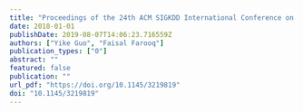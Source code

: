 ```yaml
---
title: "Proceedings of the 24th ACM SIGKDD International Conference on Knowledge Discovery & Data Mining, KDD 2018, London, UK, August 19-23, 2018"
date: 2018-01-01
publishDate: 2019-08-07T14:06:23.716559Z
authors: ["Yike Guo", "Faisal Farooq"]
publication_types: ["0"]
abstract: ""
featured: false
publication: ""
url_pdf: "https://doi.org/10.1145/3219819"
doi: "10.1145/3219819"
---
```


